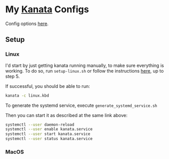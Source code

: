 # My [Kanata](https://github.com/jtroo/kanata) Configs

Config options [here](https://jtroo.github.io/config.html).

## Setup

### Linux

I'd start by just getting kanata running manually, to make sure everything is working. To do so, run `setup-linux.sh` or follow the instructions [here](https://github.com/jtroo/kanata/blob/main/docs/setup-linux.md), up to step 5.

If successful, you should be able to run:

```bash
kanata -c linux.kbd
```

To generate the systemd service, execute `generate_systemd_service.sh`

Then you can start it as described at the same link above:

```bash
systemctl --user daemon-reload
systemctl --user enable kanata.service
systemctl --user start kanata.service
systemctl --user status kanata.service
```

### MacOS
